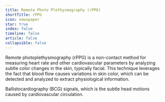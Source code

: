 ```yaml
---
title: Remote Photo Plethysmography (rPPG)
shortTitle: rPPG
icon: newspaper
star: true
index: false
timeline: false
article: false
collapsible: false
---
```


Remote photoplethysmography (rPPG) is a non-contact method for measuring heart rate and other cardiovascular parameters by analyzing subtle color changes in the skin, typically facial. This technique leverages the fact that blood flow causes variations in skin color, which can be detected and analyzed to extract physiological information.

Ballistocardiography (BCG) signals, which is the subtle head motions caused by cardiovascular circulation.

<Catalog hideHeading/>